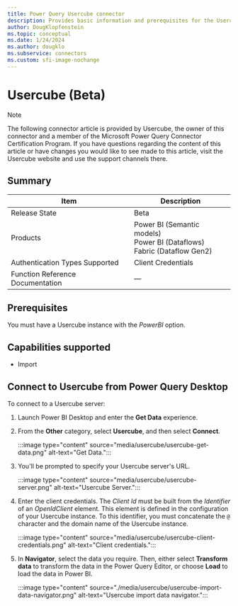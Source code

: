 ```yaml
---
title: Power Query Usercube connector
description: Provides basic information and prerequisites for the Usercube connector. Also includes descriptions of the optional input parameters, and discusses limitations and issues you might run into.
author: DougKlopfenstein
ms.topic: conceptual
ms.date: 1/24/2024
ms.author: dougklo
ms.subservice: connectors
ms.custom: sfi-image-nochange
---
```


# Usercube (Beta)

> [!NOTE]
>The following connector article is provided by Usercube, the owner of this connector and a member of the Microsoft Power Query Connector Certification Program. If you have questions regarding the content of this article or have changes you would like to see made to this article, visit the Usercube website and use the support channels there.

## Summary

| Item                             | Description                                                                  |
| -------------------------------- | ---------------------------------------------------------------------------- |
| Release State                    | Beta                                                                         |
| Products                         | Power BI (Semantic models)<br/>Power BI (Dataflows)<br/>Fabric (Dataflow Gen2)      |
| Authentication Types Supported   | Client Credentials                                                           |
| Function Reference Documentation | &mdash;                                                                      |

## Prerequisites

You must have a Usercube instance with the *PowerBI* option.

## Capabilities supported

- Import

## Connect to Usercube from Power Query Desktop

To connect to a Usercube server:

1. Launch Power BI Desktop and enter the **Get Data** experience.

2. From the **Other** category, select **Usercube**, and then select **Connect**.

   :::image type="content" source="media/usercube/usercube-get-data.png" alt-text="Get Data.":::

3. You'll be prompted to specify your Usercube server's URL.

   :::image type="content" source="media/usercube/usercube-server.png" alt-text="Usercube Server.":::

4. Enter the client credentials. The *Client Id* must be built from the *Identifier* of an *OpenIdClient* element. This element is defined in the configuration of your Usercube instance. To this identifier, you must concatenate the `@` character and the domain name of the Usercube instance.

   :::image type="content" source="media/usercube/usercube-client-credentials.png" alt-text="Client credentials.":::

5. In **Navigator**, select the data you require. Then, either select **Transform data** to transform the data in the  Power Query Editor, or choose **Load** to load the data in Power BI.

   :::image type="content" source="./media/usercube/usercube-import-data-navigator.png" alt-text="Usercube import data navigator.":::

